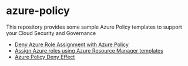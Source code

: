 # azure-policy
This repository provides some sample Azure Policy templates to support your Cloud Security and Governance

- [Deny Azure Role Assignment with Azure Policy](https://azsec.azurewebsites.net/2021/04/15/deny-azure-role-assignment-with-azure-policy/)
- [Assign Azure roles using Azure Resource Manager templates](https://docs.microsoft.com/en-us/azure/role-based-access-control/role-assignments-template)
- [Azure Policy Deny Effect](https://docs.microsoft.com/en-us/azure/governance/policy/concepts/effects#deny)